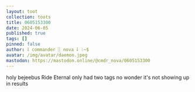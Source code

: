 ```yaml
---
layout: toot
collection: toots
title: 0605153300
date: 2024-06-05
published: true
tags: []
pinned: false
author: ⸸ commander ░ nova ⸸ :~$
avatar: /img/avatar/daemon.jpeg
mastodon: https://mastodon.online/@cmdr_nova/0605153300
---
```


holy bejeebus Ride Eternal only had two tags no wonder it's not showing up in results
